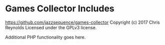 # Games Collector Includes #
https://github.com/jazzsequence/games-collector
Copyright (c) 2017 Chris Reynolds
Licensed under the GPLv3 license.

Additional PHP functionality goes here.